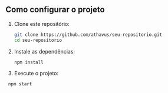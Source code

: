 ## Como configurar o projeto

1. Clone este repositório:
   ```bash
   git clone https://github.com/athavus/seu-repositorio.git
   cd seu-repositorio

2. Instale as dependências:
   ```bash
   npm install
   
2. Execute o projeto:
  ```bash
   npm start
